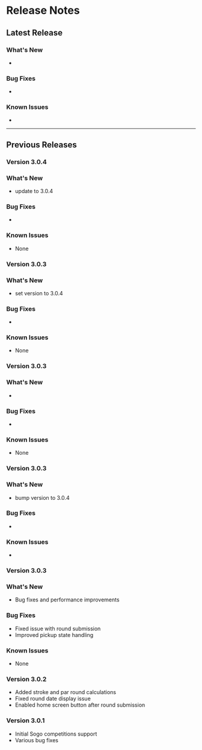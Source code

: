 # Release Notes

## Latest Release

### What's New
- 

### Bug Fixes
- 

### Known Issues
-

---

## Previous Releases

### Version 3.0.4
### What's New
- update to 3.0.4
### Bug Fixes
-
### Known Issues
- None


### Version 3.0.3

### What's New

- set version to 3.0.4

### Bug Fixes

-

### Known Issues

- None

### Version 3.0.3

### What's New

-

### Bug Fixes

-

### Known Issues

- None

### Version 3.0.3

### What's New

- bump version to 3.0.4

### Bug Fixes

-

### Known Issues

-

### Version 3.0.3

### What's New

- Bug fixes and performance improvements

### Bug Fixes

- Fixed issue with round submission
- Improved pickup state handling

### Known Issues

- None

### Version 3.0.2

- Added stroke and par round calculations
- Fixed round date display issue
- Enabled home screen button after round submission

### Version 3.0.1

- Initial Sogo competitions support
- Various bug fixes
